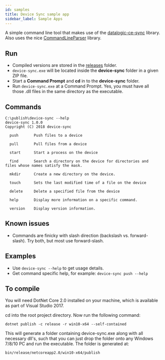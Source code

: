 ```yaml
---
id: samples
title: Device Sync sample app
sidebar_label: Sample Apps
---
```



A simple command line tool that makes use of the [datalogic-ce-sync](/cesync/overview) library.
Also uses the nice [CommandLineParser](https://www.nuget.org/packages/CommandLineParser/) library.

## Run

* Compiled versions are stored in the [releases](https://github.com/datalogic/device-sync/releases) folder.
* ```device-sync.exe``` will be located inside the **device-sync** folder in a given ZIP file.
* Start a **Command Prompt** and **cd** in to the **device-sync** folder.
* Run ```device-sync.exe``` at a Command Prompt.  Yes, you must have all those .dll files in the same directory as the executable.

## Commands

    C:\publish\device-sync --help
    device-sync 1.0.0
    Copyright (C) 2018 device-sync
    
      push       Push files to a device
    
      pull       Pull files from a device
    
      start      Start a process on the device
    
      find       Search a directory on the device for directories and files whose names satisfy the mask.
    
      mkdir      Create a new directory on the device.
    
      touch      Sets the last modified time of a file on the device
    
      delete     Delete a specified file from the device
    
      help       Display more information on a specific command.
    
      version    Display version information.

## Known issues

* Commands are finicky with slash direction (backslash vs. forward-slash). Try both, but most use forward-slash.

## Examples

* Use ```device-sync --help``` to get usage details.
* Get command specific help, for example: ```device-sync push --help```
  
## To compile

You will need DotNet Core 2.0 installed on your machine, which is available as part of Visual Studio 2017.

cd into the root project directory. Now run the following command:

    dotnet publish -c release -r win10-x64 --self-contained

This will generate a folder containing device-sync.exe along with all necessary dll's, such that you can just drop the folder onto any Windows 7/8/10 PC and run the executable.  The folder is generated at:

    bin/release/netcoreapp2.0/win10-x64/publish
